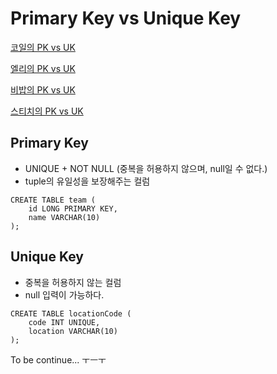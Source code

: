# Primary Key vs Unique Key

[코일의 PK vs UK](coyle.md)

[엘리의 PK vs UK](elly-pk-vs-uk.md)

[비밥의 PK vs UK](bebop.md)

[스티치의 PK vs UK](stitch.md)



## Primary Key

- UNIQUE + NOT NULL (중복을 허용하지 않으며, null일 수 없다.)
- tuple의 유일성을 보장해주는 컬럼

```mysql
CREATE TABLE team (
    id LONG PRIMARY KEY,
    name VARCHAR(10)
);
```



## Unique Key

- 중복을 허용하지 않는 컬럼
- null 입력이 가능하다.

```mysql
CREATE TABLE locationCode (
    code INT UNIQUE,
    location VARCHAR(10)
);
```

 

To be continue... ㅜㅡㅜ